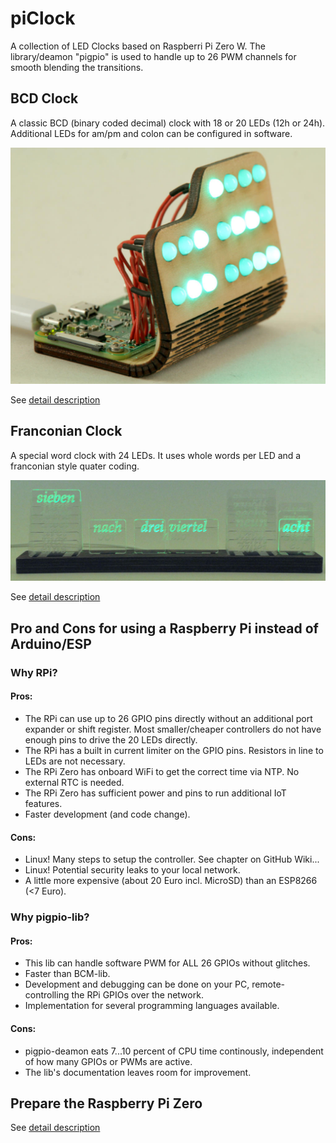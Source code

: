 # piClock
A collection of LED Clocks based on Raspberri Pi Zero W. The library/deamon "pigpio" is used to handle up to 26 PWM channels for smooth blending the transitions.

## BCD Clock

A classic BCD (binary coded decimal) clock with 18 or 20 LEDs (12h or 24h). Additional LEDs for am/pm and colon can be configured in software.

![bcd.png](/bcd.Demo.jpg)

See [detail description](/bcd.md)

## Franconian Clock

A special word clock with 24 LEDs. It uses whole words per LED and a franconian style quater coding.

![franconian.png](/franconian.Demo.jpg)

See [detail description](/franconian.md)

## Pro and Cons for using a Raspberry Pi instead of Arduino/ESP

### Why RPi?

#### Pros:

 * The RPi can use up to 26 GPIO pins directly without an additional port expander or shift register. Most smaller/cheaper controllers do not have enough pins to drive the 20 LEDs directly.
 * The RPi has a built in current limiter on the GPIO pins. Resistors in line to LEDs are not necessary.
 * The RPi Zero has onboard WiFi to get the correct time via NTP. No external RTC is needed.
 * The RPi Zero has sufficient power and pins to run additional IoT features.
 * Faster development (and code change). 

#### Cons:

 * Linux! Many steps to setup the controller. See chapter on GitHub Wiki...
 * Linux! Potential security leaks to your local network.
 * A little more expensive (about 20 Euro incl. MicroSD) than an ESP8266 (<7 Euro). 

### Why pigpio-lib?

#### Pros:

 * This lib can handle software PWM for ALL 26 GPIOs without glitches.
 * Faster than BCM-lib.
 * Development and debugging can be done on your PC, remote-controlling the RPi GPIOs over the network.
 * Implementation for several programming languages available. 

#### Cons:

 * pigpio-deamon eats 7...10 percent of CPU time continously, independent of how many GPIOs or PWMs are active.
 * The lib's documentation leaves room for improvement. 


## Prepare the Raspberry Pi Zero

See [detail description](/prepare.md)
